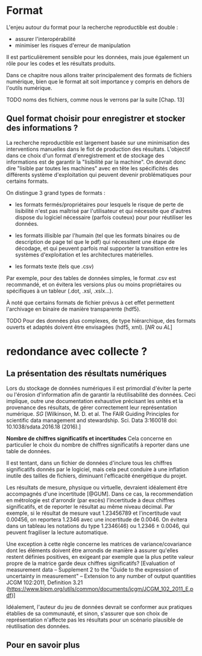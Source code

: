 # Format 

L'enjeu autour du format pour la recherche reproductible est double : 

 - assurer l'interopérabilité
 - minimiser les risques d'erreur de manipulation
 
Il est particulièrement sensible pour les données, mais joue également un rôle 
pour les codes et les résultats produits.
 
Dans ce chapitre nous allons traiter principalement des formats de fichiers numérique,
bien que le format ait soit importance y compris en dehors de l'outils numérique.

TODO noms des fichiers, comme nous le verrons par la suite [Chap. 13]


## Quel format choisir pour enregistrer et stocker des informations ?

La recherche reproductible est largement basée sur une minimisation des interventions 
manuelles dans le flot de production des résultats. L'objectif dans ce choix d'un 
format d'enregistrement et de stockage des informations est de garantir la "lisibilité
par la machine". On devrait donc dire "lisible par toutes les machines" avec  en tête
les spécificités des différents système d'exploitation qui peuvent devenir problématiques
pour certains formats. 

On distingue 3 grand types de formats :

 - les formats fermés/propriétaires pour lesquels le risque de perte de lisibilité 
 n'est pas maîtrisé par l'utilisateur et qui nécessite que d'autres dispose du logiciel
 nécessaire (parfois couteux) pour pour réutiliser les données.
  
 - les formats illisible par l'humain (tel que les formats binaires ou de description de 
 page tel que le pdf) qui nécessitent une étape de décodage, et qui peuvent parfois mal 
 supporter la transition entre les systèmes d'exploitation et les architectures matérielles. 
 
 - les formats texte (tels que .csv)

Par exemple, pour des tables de données simples, le format .csv est recommandé, et on évitera les versions plus ou moins 
propriétaires ou spécifiques à un tableur (.dot, .xsl, .xslx...).

À noté que certains formats de fichier prévus à cet effet permettent l'archivage en binaire de manière transparente (hdf5).



TODO Pour des données plus complexes, de type hiérarchique, des formats ouverts et adaptés doivent être envisagées (hdf5, xml).
[*NR* ou *AL*]


# redondance avec collecte ?

## La présentation des résultats numériques

Lors du stockage de données numériques il est primordial 
d'éviter la perte ou l'érosion d'information afin de garantir
la réutilisabilité des données. 
Ceci implique, outre une documentation exhaustive précisant
les unités et la provenance des résultats, de gérer 
correctement leur représentation numérique. *SG*
[Wilkinson, M. D. et al. The FAIR Guiding Principles for scientific
data management and stewardship. Sci. Data 3:160018 doi:
10.1038/sdata.2016.18 (2016).]

**Nombre de chiffres significatifs et incertitudes**
Cela concerne en particulier le choix du nombre de chiffres
significatifs à reporter dans une table de données.

Il est tentant, dans un fichier de données d'inclure tous 
les chiffres significatifs donnés par le logiciel, mais
cela peut conduire à une inflation inutile des tailles de 
fichiers, diminuant l'efficacité énergétique du projet.

Les résultats de mesure, physique ou virtuelle, devraient
idéalement être accompagnés d'une incertitude [@GUM].
Dans ce cas, la recommendation en métrologie est d'arrondir
(par excès) l'incertitude à deux chiffres significatifs,
et de reporter le résultat au même niveau décimal.
Par exemple, si le résultat de mesure vaut 1.23456789 et
l'incertitude vaut 0.00456, on reportera 1.2346 
avec une incertitude de 0.0046. On évitera dans un tableau
les notations du type 1.2346(46) ou 1.2346 ± 0.0046,
qui peuvent fragiliser la lecture automatique.

Une exception à cette règle concerne les matrices de 
variance/covariance dont les éléments doivent être
arrondis de manière à assurer qu'elles restent définies 
positives, en exigeant par exemple que la plus petite
valeur propre de la matrice garde deux chiffres 
significatifs? [Evaluation of measurement data – 
Supplement 2 to the "Guide to the expression of 
uncertainty in measurement" – Extension to any number 
of output quantities JCGM 102:2011, Definition 3.21  
(https://www.bipm.org/utils/common/documents/jcgm/JCGM_102_2011_E.pdf)]

Idéalement, l'auteur du jeu de données devrait se conformer
aux pratiques établies de sa communauté, et sinon, s'assurer
que son choix de représentation n'affecte pas les résultats
pour un scénario plausible de réutilisation des données.


## Pour en savoir plus


